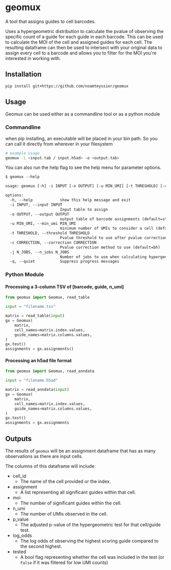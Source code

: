 # geomux

A tool that assigns guides to cell barcodes. 

Uses a hypergeometric distribution to calculate the pvalue of observing the
specific count of a guide for each guide in each barcode.
This can be used to calculate the MOI of the cell and assigned guides for each cell.
The resulting dataframe can then be used to intersect with your original data
to assign every cell to a barcode and allows you to filter
for the MOI you're interested in working with.

## Installation

```bash
pip install git+https://github.com/noamteyssier/geomux
```

## Usage

Geomux can be used either as a commandline tool or as a python module

### Commandline

when pip installing, an executable will be placed in your bin path. So you can call it directly from wherever in your filesystem

```bash
# example usage
geomux -i <input.tab / input.h5ad> -o <output.tab>
```

You can also run the help flag to see the help menu for parameter options.

```txt
$ geomux --help

usage: geomux [-h] -i INPUT [-o OUTPUT] [-u MIN_UMI] [-t THRESHOLD] [-c CORRECTION] [-j N_JOBS] [-q]

options:
  -h, --help            show this help message and exit
  -i INPUT, --input INPUT
                        Input table to assign
  -o OUTPUT, --output OUTPUT
                        output table of barcode assignments (default=stdout)
  -u MIN_UMI, --min_umi MIN_UMI
                        minimum number of UMIs to consider a cell (default=5)
  -t THRESHOLD, --threshold THRESHOLD
                        Pvalue threshold to use after pvalue correction (default=0.05)
  -c CORRECTION, --correction CORRECTION
                        Pvalue correction method to use (default=bh)
  -j N_JOBS, --n_jobs N_JOBS
                        Number of jobs to use when calculating hypergeometric distributions (default=1)
  -q, --quiet           Suppress progress messages
```

### Python Module

#### Processing a 3-column TSV of [barcode, guide, n_umi]

```python
from geomux import Geomux, read_table

input = "filename.tsv"

matrix = read_table(input)
gx = Geomux(
    matrix,
    cell_names=matrix.index.values,
    guide_names=matrix.columns.values,
)
gx.test()
assignments = gx.assignments()
```

#### Processing an h5ad file format

```python
from geomux import Geomux, read_anndata

input = "filename.h5ad"

matrix = read_anndata(input)
gx = Geomux(
    matrix,
    cell_names=matrix.index.values,
    guide_names=matrix.columns.values,
)
gx.test()
assignments = gx.assignments
```

## Outputs

The results of `geomux` will be an assignment dataframe that has as many
observations as there are input cells.

The columns of this dataframe will include:

- cell_id
    - The name of the cell provided or the index.
- assignment
    - A list representing all significant guides within that cell.
- moi
    - The number of significant guides within the cell.
- n_umi
    - The number of UMIs observed in the cell.
- p_value
    - The adjusted p-value of the hypergeometric test for that cell/guide test.
- log_odds
    - The log odds of observing the highest scoring guide compared to the second highest.
- tested
    - A bool flag representing whether the cell was included in the test (or `False` if it was filtered for low UMI counts)
